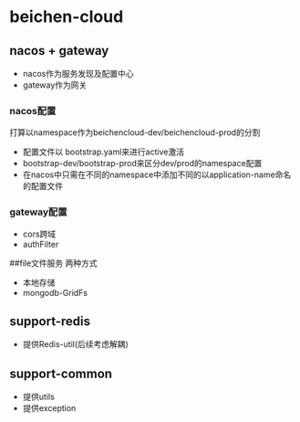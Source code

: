 # beichen-cloud


## nacos  + gateway 
- nacos作为服务发现及配置中心
- gateway作为网关
### nacos配置
打算以namespace作为beichencloud-dev/beichencloud-prod的分割
- 配置文件以 bootstrap.yaml来进行active激活
- bootstrap-dev/bootstrap-prod来区分dev/prod的namespace配置
- 在nacos中只需在不同的namespace中添加不同的以application-name命名的配置文件

### gateway配置
- cors跨域
- authFilter


##file文件服务
两种方式
- 本地存储
- mongodb-GridFs


## support-redis
- 提供Redis-util(后续考虑解耦)

## support-common
- 提供utils
- 提供exception
